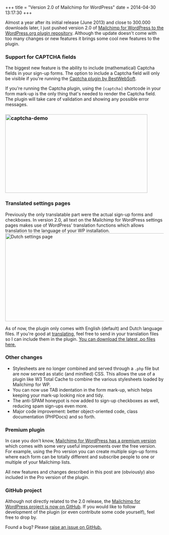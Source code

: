 +++
title = "Version 2.0 of Mailchimp for WordPress"
date = 2014-04-30 13:17:30
+++

Almost a year after its initial release (June 2013) and close to 300.000 downloads later, I just pushed version 2.0 of <a href="https://wordpress.org/plugins/Mailchimp-for-wp/">Mailchimp for WordPress to the WordPress.org plugin repository</a>. Although the update doesn't come with too many changes or new features it brings some cool new features to the plugin.
<h3>Support for CAPTCHA fields</h3>
The biggest new feature is the ability to include (mathematical) Captcha fields in your sign-up forms. The option to include a Captcha field will only be visible if you're running the <a href="https://wordpress.org/plugins/captcha/">Captcha plugin by BestWebSoft</a>.

If you're running the Captcha plugin, using the <code>[captcha]</code> shortcode in your form mark-up is the only thing that's needed to render the Captcha field. The plugin will take care of validation and showing any possible error messages.
<h3><img class="size-full wp-image-4075 aligncenter" src="https://res.cloudinary.com/dannyvankooten/image/upload/v1408704525/captcha-demo_dzr074.jpg" alt="captcha-demo" width="452" height="249" /></h3>
<h3></h3>
<h3>Translated settings pages</h3>
Previously the only translatable part were the actual sign-up forms and checkboxes. In version 2.0, all text on the Mailchimp for WordPress settings pages makes use of WordPress' translation functions which allows translation to the language of your WP installation.

<img class="aligncenter size-full wp-image-4076" src="https://res.cloudinary.com/dannyvankooten/image/upload/v1408704524/License-API-Settings-Mailchimp-for-WP-Pro-_-WP-Latest-_-WordPress-2014-04-30-13-14-09-2014-04-30-13-14-57_gpuonn.jpg" alt="Dutch settings page" width="613" height="279" />

As of now, the plugin only comes with English (default) and Dutch language files. If you're good at <a href="https://codex.wordpress.org/Translating_WordPress">translating</a>, feel free to send in your translation files so I can include them in the plugin. <a href="https://plugins.svn.wordpress.org/mailchimp-for-wp/trunk/languages/">You can download the latest .po files here.</a>
<h3>Other changes</h3>
<ul>
	<li>Stylesheets are no longer combined and served through a <code>.php</code> file but are now served as static (and minified) CSS. This allows the use of a plugin like W3 Total Cache to combine the various stylesheets loaded by Mailchimp for WP.</li>
	<li>You can now use TAB indentation in the form mark-up, which helps keeping your mark-up looking nice and tidy.</li>
	<li>The anti-SPAM honeypot is now added to sign-up checkboxes as well, reducing spam sign-ups even more.</li>
	<li>Major code improvement: better object-oriented code, class documentation (PHPDocs) and so forth.</li>
</ul>
<h3>Premium plugin</h3>
In case you don't know, <a href="https://www.mc4wp.com/">Mailchimp for WordPress has a premium version</a> which comes with some very useful improvements over the free version. For example, using the Pro version you can create multiple sign-up forms where each form can be totally different and subscribe people to one or multiple of your Mailchimp lists.

All new features and changes described in this post are (obviously) also included in the Pro version of the plugin.
<h3>GitHub project</h3>
Although not directly related to the 2.0 release, the <a href="https://github.com/ibericode/mailchimp-for-wordpress">Mailchimp for WordPress project is now on GitHub</a>. If you would like to follow development of the plugin (or even contribute some code yourself), feel free to drop by.

Found a bug? Please <a href="https://github.com/ibericode/mailchimp-for-wordpress/issues">raise an issue on GitHub.</a>